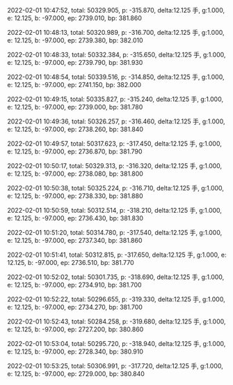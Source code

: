 2022-02-01 10:47:52, total: 50329.905, p: -315.870, delta:12.125 手, g:1.000, e: 12.125, b: -97.000, ep: 2739.010, bp: 381.860

2022-02-01 10:48:13, total: 50320.989, p: -316.700, delta:12.125 手, g:1.000, e: 12.125, b: -97.000, ep: 2739.380, bp: 382.010

2022-02-01 10:48:33, total: 50332.384, p: -315.650, delta:12.125 手, g:1.000, e: 12.125, b: -97.000, ep: 2739.790, bp: 381.930

2022-02-01 10:48:54, total: 50339.516, p: -314.850, delta:12.125 手, g:1.000, e: 12.125, b: -97.000, ep: 2741.150, bp: 382.000

2022-02-01 10:49:15, total: 50335.827, p: -315.240, delta:12.125 手, g:1.000, e: 12.125, b: -97.000, ep: 2739.000, bp: 381.780

2022-02-01 10:49:36, total: 50326.257, p: -316.460, delta:12.125 手, g:1.000, e: 12.125, b: -97.000, ep: 2738.260, bp: 381.840

2022-02-01 10:49:57, total: 50317.623, p: -317.450, delta:12.125 手, g:1.000, e: 12.125, b: -97.000, ep: 2736.870, bp: 381.790

2022-02-01 10:50:17, total: 50329.313, p: -316.320, delta:12.125 手, g:1.000, e: 12.125, b: -97.000, ep: 2738.080, bp: 381.800

2022-02-01 10:50:38, total: 50325.224, p: -316.710, delta:12.125 手, g:1.000, e: 12.125, b: -97.000, ep: 2738.330, bp: 381.880

2022-02-01 10:50:59, total: 50312.514, p: -318.210, delta:12.125 手, g:1.000, e: 12.125, b: -97.000, ep: 2736.430, bp: 381.830

2022-02-01 10:51:20, total: 50314.780, p: -317.540, delta:12.125 手, g:1.000, e: 12.125, b: -97.000, ep: 2737.340, bp: 381.860

2022-02-01 10:51:41, total: 50312.815, p: -317.650, delta:12.125 手, g:1.000, e: 12.125, b: -97.000, ep: 2736.510, bp: 381.770

2022-02-01 10:52:02, total: 50301.735, p: -318.690, delta:12.125 手, g:1.000, e: 12.125, b: -97.000, ep: 2734.910, bp: 381.700

2022-02-01 10:52:22, total: 50296.655, p: -319.330, delta:12.125 手, g:1.000, e: 12.125, b: -97.000, ep: 2734.270, bp: 381.700

2022-02-01 10:52:43, total: 50284.258, p: -319.680, delta:12.125 手, g:1.000, e: 12.125, b: -97.000, ep: 2727.200, bp: 380.860

2022-02-01 10:53:04, total: 50295.720, p: -318.940, delta:12.125 手, g:1.000, e: 12.125, b: -97.000, ep: 2728.340, bp: 380.910

2022-02-01 10:53:25, total: 50306.991, p: -317.720, delta:12.125 手, g:1.000, e: 12.125, b: -97.000, ep: 2729.000, bp: 380.840